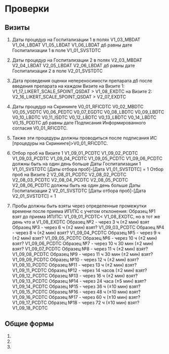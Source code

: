 # Проверки

## Визиты

1. Даты процедур на Госпитализации 1 в полях V1_03_MBDAT V1_04_LBDAT V1_05_LBDAT V1_06_LBDAT дб равны дате Госпитализации 1 в поле V1_01_SVSTDTC
2. Даты процедур на Госпитализации 2 в полях V2_03_MBDAT V2_04_LBDAT V2_05_LBDAT V2_06_LBDAT дб равны дате Госпитализации 2 в поле V2_01_SVSTDTC
3. Дата проведения оценки непереносимости препарата дб после введения препарата на каждом Визите
   на Визите 1:
   V1_17_LIKERT_SCALE_5POINT_QSDAT > V1_08_EXDTC
   на Визите 2:
   V2_16_LIKERT_SCALE_5POINT_QSDAT > V2_07_EXDTC
4. Даты процедур на Скрининге V0_01_RFICDTC V0_02_MBDTC V0_05_VSDTC V0_06_PEDTC V0_07_EGDTC V0_08_LBDTC V0_09_LBDTC V0_10_LBDTC V0_11_ISDTC V0_12_LBDTC V0_13_LBDTC V0_14_LBDTC V0_15_PDDTC
дб равны дате Подписания Информированного согласия V0_01_RFICDTC. 
5. Также эти процедуры должны проводиться после подписания ИС [процедуры на Скрининге]>V0_01_RFICDTC.
6. Отбор проб на Визите 1 V1_09_01_PCDTC    V1_09_02_PCDTC	V1_09_03_PCDTC	V1_09_04_PCDTC	V1_09_05_PCDTC	V1_09_06_PCDTC должны быть на один день больше Даты Госпитализации 1 V1_01_SVSTDTC
[Даты отбора проб]-[Дата V1_01_SVSTDTC] = 1
   Отбор проб на Визите 2 V2_08_01_PCDTC	V2_08_02_PCDTC	V2_08_03_PCDTC	V2_08_04_PCDTC	V2_08_05_PCDTC	V2_08_06_PCDTC должны быть на один день больше Даты Госпитализации 2 V2_01_SVSTDTC
[Даты отбора проб]-[Дата V2_01_SVSTDTC] = 1

7. Пробы должны быть взяты через определенные промежутки времени после приема ИП/ПС с учетом отклонения:
Образец №1 взят до приема ИП/ПС: V1_09_01_PCDTC< V1_08_EXDTC, но в тот же день что и V1_08_EXDTC
Образец №2 - через 3 ч (±2 мин) взят 
Образец №3 - через 6 ч (±2 мин) взят? V1_09_03_PCDTC
Образец №4 - через 8 ч (±2 мин) взят? V1_09_04_PCDTC
Образец №5 - через 9 ч (±2 мин) взят? V1_09_05_PCDTC
Образец №6 - через 10 ч (±2 мин) взят? V1_09_06_PCDTC
Образец №7 - через 10 ч 30 мин (±2 мин) взят? V1_09_07_PCDTC
Образец №8 - через 11 ч (±2 мин) взят? V1_09_08_PCDTC
Образец №9 - через 11 ч 30 мин (±2 мин) взят? V1_09_09_PCDTC
Образец №10 - через 12 ч (±2 мин) взят? V1_09_10_PCDTC
Образец №11 - через 13 ч (±2 мин) взят? V1_09_11_PCDTC
Образец №12 - через 14 часов (±2 мин) взят? V1_09_12_PCDTC
Образец №13 - через 16 ч (±2 мин) взят? V1_09_13_PCDTC
Образец №14 - через 24 часа (±5 мин) взят? V1_09_14_PCDTC
Образец №15 - через 36 ч (±10 мин) взят? V1_09_15_PCDTC
Образец №16 - через 48 ч (±10 мин) взят? V1_09_16_PCDTC
Образец №17 - через 60 ч (±10 мин) взят? V1_09_17_PCDTC
Образец №18 - через 72 ч (±10 мин) взят? V1_09_18_PCDTC
## Общие формы

1. 
2. 
3. 